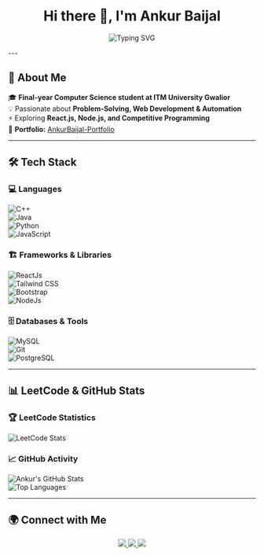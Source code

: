 <h1 align="center"> Hi there 👋, I'm Ankur Baijal </h1>
<p align="center">
  <img src="https://readme-typing-svg.herokuapp.com?font=Fira+Code&weight=500&pause=1000&color=F75C7E&center=true&vCenter=true&width=500&lines=Passionate+Software+Developer;Final-year+CS+Student;JavaScript+%7C+React.js+%7C+Java+%7C+DSA;Always+learning+and+exploring!" alt="Typing SVG" />
</p>
---
  
## 🚀 About Me  
🎓 **Final-year Computer Science student at ITM University Gwalior**  
💡 Passionate about **Problem-Solving, Web Development & Automation**  
⚡ Exploring **React.js, Node.js, and Competitive Programming**  
📌 **Portfolio:** [AnkurBaijal-Portfolio](https://ankurbaijal123.github.io/Portfolio-AnkurBaijal/)  

---

## 🛠️ Tech Stack  
### 💻 Languages  
![C++](https://img.shields.io/badge/-C++-00599C?style=for-the-badge&logo=cplusplus&logoColor=white)  
![Java](https://img.shields.io/badge/-Java-007396?style=for-the-badge&logo=java&logoColor=white)  
![Python](https://img.shields.io/badge/-Python-3776AB?style=for-the-badge&logo=python&logoColor=white)  
![JavaScript](https://img.shields.io/badge/-JavaScript-F7DF1E?style=for-the-badge&logo=javascript&logoColor=black)  

### 🏗️ Frameworks & Libraries  
![ReactJs](https://img.shields.io/badge/-React-61DAFB?style=for-the-badge&logo=react&logoColor=black)  
![Tailwind CSS](https://img.shields.io/badge/-TailwindCSS-38B2AC?style=for-the-badge&logo=tailwind-css&logoColor=white)  
![Bootstrap](https://img.shields.io/badge/-Bootstrap-7952B3?style=for-the-badge&logo=bootstrap&logoColor=white)  
![NodeJs](https://img.shields.io/badge/-Nodejs-009688?style=for-the-badge&logo=fastapi&logoColor=white)  

### 🗄️ Databases & Tools  
![MySQL](https://img.shields.io/badge/-MySQL-4479A1?style=for-the-badge&logo=mysql&logoColor=white)  
![Git](https://img.shields.io/badge/-Git-F05032?style=for-the-badge&logo=git&logoColor=white)  
![PostgreSQL](https://img.shields.io/badge/-PostgreSQL-4169E1?style=for-the-badge&logo=postgresql&logoColor=white)  

---

## 📊 LeetCode & GitHub Stats  
### 🏆 LeetCode Statistics  
![LeetCode Stats](https://leetcard.jacoblin.cool/ankur_baijal?theme=dark&font=Montserrat&ext=contest)  

### 📈 GitHub Activity  
![Ankur's GitHub Stats](https://github-readme-stats.vercel.app/api?username=ankurbaijal123&show_icons=true&theme=radical)  
![Top Languages](https://github-readme-stats.vercel.app/api/top-langs/?username=ankurbaijal123&layout=compact&theme=radical)   

---

## 🌍 Connect with Me  
<p align="center">
  <a href="https://www.linkedin.com/in/ankur-baijal-32526022b/">
    <img src="https://img.shields.io/badge/-LinkedIn-0077B5?style=for-the-badge&logo=linkedin&logoColor=white" />
  </a>
  <a href="mailto:ankurbaijal123@gmail.com">
    <img src="https://img.shields.io/badge/-Gmail-D14836?style=for-the-badge&logo=gmail&logoColor=white" />
  </a>
  <a href="https://github.com/ankurbaijal123">
    <img src="https://img.shields.io/badge/-GitHub-181717?style=for-the-badge&logo=github&logoColor=white" />
  </a>
</p>
